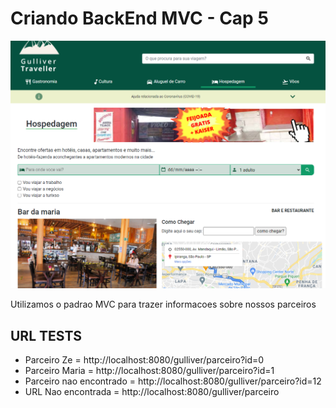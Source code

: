 
# Criando BackEnd MVC - Cap 5

![printscreen Parceiro](https://github.com/llmdev/cap5-backend-mvc/blob/master/src/main/webapp/assets/screen.PNG?raw=true)

Utilizamos o padrao MVC para trazer informacoes sobre nossos parceiros


## URL TESTS

- Parceiro Ze = http://localhost:8080/gulliver/parceiro?id=0 
- Parceiro Maria = http://localhost:8080/gulliver/parceiro?id=1 
- Parceiro nao encontrado = http://localhost:8080/gulliver/parceiro?id=12
- URL Nao encontrada = http://localhost:8080/gulliver/parceiro



